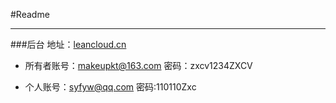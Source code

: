 #Readme

---

###后台
地址：[leancloud.cn](leancloud.cn)

- 所有者账号：makeupkt@163.com
密码：zxcv1234ZXCV

- 个人账号：syfyw@qq.com
密码:110110Zxc